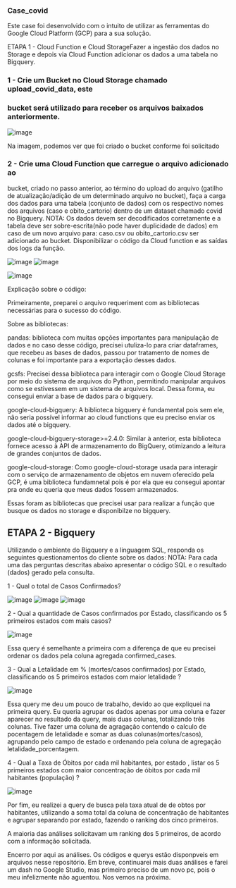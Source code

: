 ### Case_covid
Este case foi desenvolvido com o intuito de utilizar as ferramentas do Google Cloud
Platform (GCP) para a sua solução. 

ETAPA 1 - Cloud Function e Cloud StorageFazer a ingestão dos dados no Storage e depois via Cloud Function adicionar
os dados a uma tabela no Bigquery.

### 1 - Crie um Bucket no Cloud Storage chamado upload_covid_data, este
### bucket será utilizado para receber os arquivos baixados anteriormente.

![image](https://github.com/jucafernando/case_covid/assets/21082881/25095b54-4c52-4d9f-9621-e4156b1eafc7)

Na imagem, podemos ver que foi criado o bucket conforme foi solicitado


### 2 - Crie uma Cloud Function que carregue o arquivo adicionado ao
bucket, criado no passo anterior, ao término do upload do arquivo (gatilho de
atualização/adição de um determinado arquivo no bucket), faça a carga dos
dados para uma tabela (conjunto de dados) com os respectivo nomes dos
arquivos (caso e obito_cartorio) dentro de um dataset chamado covid no
Bigquery.
NOTA: Os dados devem ser decodificados corretamente e a tabela deve ser sobre-escrita(não
pode haver duplicidade de dados) em caso de um novo arquivo para: caso.csv ou
obito_cartorio.csv ser adicionado ao bucket.
Disponibilizar o código da Cloud function e as saídas dos logs da função.

![image](https://github.com/jucafernando/case_covid/assets/21082881/a112538d-91e3-40d1-928a-87396cd57af0)
![image](https://github.com/jucafernando/case_covid/assets/21082881/09a6423d-ba55-4b31-966a-7ae6ea2b0b90)

![image](https://github.com/jucafernando/case_covid/assets/21082881/2d249188-e43e-48d2-a916-c8e920aefb63)

Explicação sobre o código:

Primeiramente, preparei o arquivo requeriment com as bibliotecas necessárias para o sucesso do código. 

Sobre as bibliotecas: 

pandas: biblioteca com muitas opções importantes para manipulação de dados e no caso desse código, precisei utuliza-lo para 
criar dataframes, que recebeu as bases de dados, passou por tratamento de nomes de colunas e foi importante para a exportação 
desses dados. 

gcsfs: Precisei dessa biblioteca para interagir com o Google Cloud Storage por meio do sistema de arquivos do Python, permitindo manipular arquivos como se estivessem em um sistema de arquivos local. Dessa forma, eu consegui enviar a base de dados para o bigquery. 

google-cloud-bigquery: A  biblioteca bigquery é fundamental pois sem ele, não seria possível informar ao cloud functions que eu preciso enviar os dados até o bigquery.

google-cloud-bigquery-storage>=2.4.0: Similar à anterior, esta biblioteca fornece acesso à API de armazenamento do BigQuery, otimizando a leitura de grandes conjuntos de dados.

google-cloud-storage: Como google-cloud-storage usada para interagir com o serviço de armazenamento de objetos em nuvem oferecido pela GCP, é uma biblioteca fundamnetal pois é por ela que eu consegui apontar pra onde eu queria que meus dados fossem armazenados. 

Essas foram as bibliotecas que precisei usar para realizar a função que busque os dados no storage e disponibilze no bigquery. 

## ETAPA 2 - Bigquery
Utilizando o ambiente do Bigquery e a linguagem SQL, responda os seguintes
questionamentos do cliente sobre os dados:
NOTA: Para cada uma das perguntas descritas abaixo apresentar o código SQL e o resultado
(dados) gerado pela consulta.

1 - Qual o total de Casos Confirmados?

![image](https://github.com/jucafernando/case_covid/assets/21082881/7d7dbe4f-4622-42c3-ac31-23c0d3f5682a)
![image](https://github.com/jucafernando/case_covid/assets/21082881/c9729cfd-b3b7-4a65-9f66-db8c7c6cedcf)
![image](https://github.com/jucafernando/case_covid/assets/21082881/bd8fcd63-7867-4191-8bfd-4a4e68b5303d)

2 - Qual a quantidade de Casos confirmados por Estado, classificando os 5
primeiros estados com mais casos?

![image](https://github.com/jucafernando/case_covid/assets/21082881/4bc18812-4433-44ec-b060-0a6d7960f241)

Essa query é semelhante a primeira com a diferença de que eu precisei ordenar os dados pela coluna agregada confirmed_cases.

3 - Qual a Letalidade em % (mortes/casos confirmados) por Estado,
classificando os 5 primeiros estados com maior letalidade ?

![image](https://github.com/jucafernando/case_covid/assets/21082881/33ad271c-324b-441d-ad00-047e051bad98)

Essa query me deu um pouco de trabalho, devido ao que expliquei na primeira query. Eu queria agrupar os dados apenas por uma 
coluna e fazer aparecer no resultado da query, mais duas colunas, totalizando três colunas. Tive fazer uma coluna de agragação
contendo o calculo de pocentagem de letalidade e somar as duas colunas(mortes/casos), agrupando pelo campo de estado e ordenando 
pela coluna de agregação letalidade_porcentagem.

4 - Qual a Taxa de Óbitos por cada mil habitantes, por estado , listar os 5
primeiros estados com maior concentração de óbitos por cada mil habitantes
(população) ?

![image](https://github.com/jucafernando/case_covid/assets/21082881/94809d0c-fecf-4192-97e7-53c0033ddf1f)

Por fim, eu realizei a query de busca pela taxa atual de de obtos por habitantes, utilizando a soma total 
da coluna de concentração de habitantes e agrupar separando por estado, fazendo o ranking dos cinco primeiros. 

A maioria das análises solicitavam um ranking dos 5 primeiros, de acordo com a informação solicitada.

Encerro por aqui as análises. Os códigos e querys estão disponpveis em arquivos nesse repositório. 
Em breve, continuarei mais duas análises e farei um dash no Google Studio, mas primeiro preciso de 
um novo pc, pois o meu infelizmente não aguentou. 
Nos vemos na próxima. 






